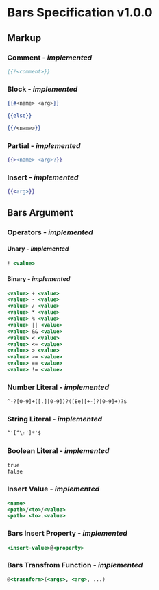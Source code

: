 # Bars Specification v1.0.0

## Markup

### Comment - *implemented*

```handlebars
{{!<comment>}}
```

### Block - *implemented*

```handlebars
{{#<name> <arg>}}

{{else}}

{{/<name>}}
```

### Partial - *implemented*

```handlebars
{{><name> <arg>?}}
```

### Insert - *implemented*

```handlebars
{{<arg>}}
```

## Bars Argument

### Operators - *implemented*

#### Unary - *implemented*

```handlebars
! <value>
```

#### Binary - *implemented*

```handlebars
<value> + <value>
<value> - <value>
<value> / <value>
<value> * <value>
<value> % <value>
<value> || <value>
<value> && <value>
<value> < <value>
<value> <= <value>
<value> > <value>
<value> >= <value>
<value> == <value>
<value> != <value>
```

### Number Literal - *implemented*

```handlebars
^-?[0-9]+([.][0-9])?([Ee][+-]?[0-9]+)?$
```

### String Literal - *implemented*

```handlebars
^'[^\n']*'$
```

### Boolean Literal - *implemented*

```handlebars
true
false
```

### Insert Value - *implemented*

```handlebars
<name>
<path>/<to>/<value>
<path>.<to>.<value>
```

### Bars Insert Property - *implemented*

```handlebars
<insert-value>@<property>
```

### Bars Transfrom Function - *implemented*

```handlebars
@<trasnform>(<args>, <arg>, ...)
```
